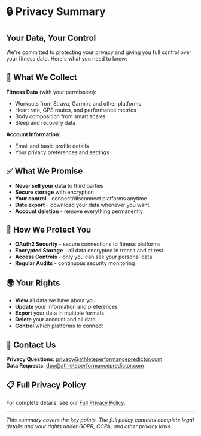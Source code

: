 # 🔒 Privacy Summary

## Your Data, Your Control

We're committed to protecting your privacy and giving you full control over your fitness data. Here's what you need to know:

## 📱 What We Collect

**Fitness Data** (with your permission):
- Workouts from Strava, Garmin, and other platforms
- Heart rate, GPS routes, and performance metrics
- Body composition from smart scales
- Sleep and recovery data

**Account Information**:
- Email and basic profile details
- Your privacy preferences and settings

## ✅ What We Promise

- **Never sell your data** to third parties
- **Secure storage** with encryption
- **Your control** - connect/disconnect platforms anytime
- **Data export** - download your data whenever you want
- **Account deletion** - remove everything permanently

## 🔐 How We Protect You

- **OAuth2 Security** - secure connections to fitness platforms
- **Encrypted Storage** - all data encrypted in transit and at rest
- **Access Controls** - only you can see your personal data
- **Regular Audits** - continuous security monitoring

## 🌍 Your Rights

- **View** all data we have about you
- **Update** your information and preferences
- **Export** your data in multiple formats
- **Delete** your account and all data
- **Control** which platforms to connect

## 📧 Contact Us

**Privacy Questions**: privacy@athleteperformancepredictor.com  
**Data Requests**: dpo@athleteperformancepredictor.com

## 📋 Full Privacy Policy

For complete details, see our [Full Privacy Policy](../PRIVACY_POLICY.md).

---

*This summary covers the key points. The full policy contains complete legal details and your rights under GDPR, CCPA, and other privacy laws.*
